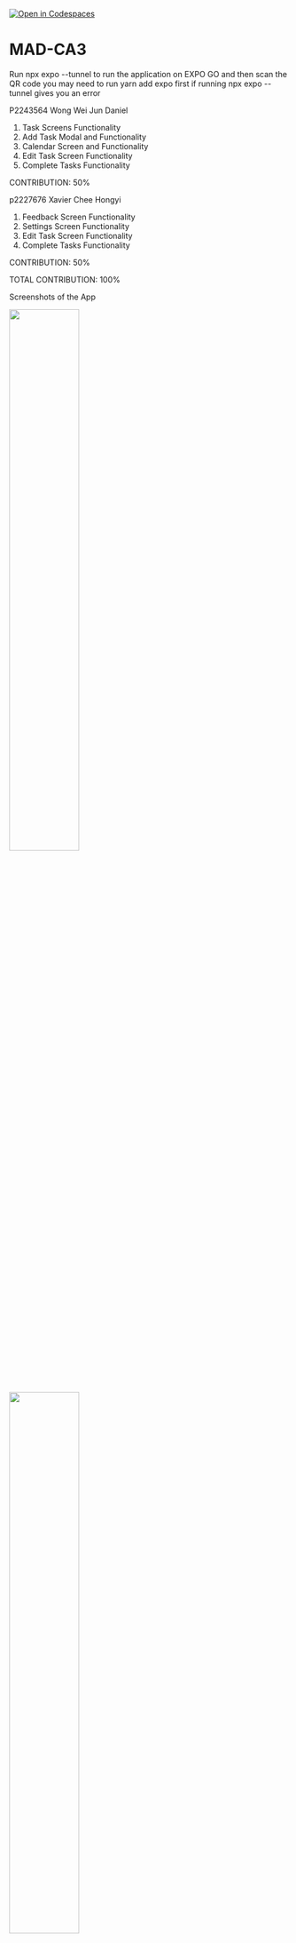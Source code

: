 [![Open in Codespaces](https://orsiris-scaling-broccoli-gvg7j496v5x2wjx4.github.dev/)](https://github.com/Orsiris/MAD-CA3)
# MAD-CA3

Run npx expo --tunnel to run the application on EXPO GO and then scan the QR code
you may need to run yarn add expo first if running npx expo --tunnel gives you an error

P2243564 Wong Wei Jun Daniel
1. Task Screens Functionality
2. Add Task Modal and Functionality
3. Calendar Screen and Functionality
4. Edit Task Screen Functionality
5. Complete Tasks Functionality

CONTRIBUTION: 50%

p2227676 Xavier Chee Hongyi
1. Feedback Screen Functionality
2. Settings Screen Functionality
3. Edit Task Screen Functionality
4. Complete Tasks Functionality

CONTRIBUTION: 50%

TOTAL CONTRIBUTION: 100%


Screenshots of the App

<img src = "https://github.com/Orsiris/MAD-CA3/assets/105529225/8dfb6265-ebd1-4f5c-8641-c64ad4bc6677" width = "50%">

<img src = "https://github.com/Orsiris/MAD-CA3/assets/105529225/2cd31169-dfdb-4289-8e85-b547e6d8e560" width = "50%">

<img src = "https://github.com/Orsiris/MAD-CA3/assets/105529225/ce49b6ac-142a-466c-9a0d-b9f9d865144a" width = "50%">

<img src = "https://github.com/Orsiris/MAD-CA3/assets/105529225/5b298e2e-82e0-47c9-8f9a-5b65fbfd0e59)" width = "50%">

<img src = "https://github.com/Orsiris/MAD-CA3/assets/105529225/188ba329-4af7-4d1b-8961-37b14d99dbe1" width = "50%">

<img src = "https://github.com/Orsiris/MAD-CA3/assets/105529225/89db3cae-c4b1-47fb-b6d2-7c59b40c17fa" width = "50%">



# MAD-CA3-TODOLIST
